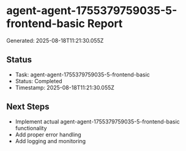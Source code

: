 # agent-agent-1755379759035-5-frontend-basic Report

Generated: 2025-08-18T11:21:30.055Z

## Status
- Task: agent-agent-1755379759035-5-frontend-basic
- Status: Completed
- Timestamp: 2025-08-18T11:21:30.055Z

## Next Steps
- Implement actual agent-agent-1755379759035-5-frontend-basic functionality
- Add proper error handling
- Add logging and monitoring
